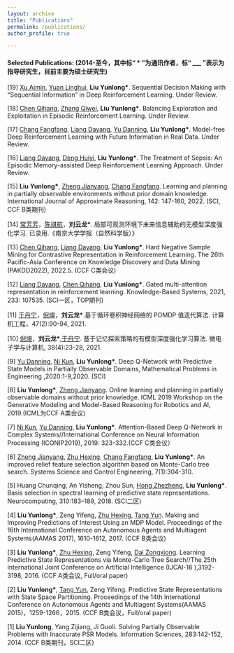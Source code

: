 ```yaml
---
layout: archive
title: "Publications"
permalink: /publications/
author_profile: true

---
```

#### Selected Publications: (2014-至今，其中标“ * ”为通讯作者，标“ ___ ”表示为指导研究生，目前主要为硕士研究生)

[19] <u>Xu Aimin</u>, <u>Yuan Linghui</u>, __Liu Yunlong*__. Sequential Decision Making with “Sequential Information” in Deep Reinforcement Learning. Under Review.

[18] <u>Chen Qihang</u>, <u>Zhang Qiwei</u>, __Liu Yunlong*__. Balancing Exploration and Exploitation in Episodic Reinforcement Learning. Under Review. 

[17] <u>Chang Fangfang</u>, <u>Liang Dayang</u>, <u>Yu Danning</u>, __Liu Yunlong*__. Model-free Deep Reinforcement Learning with Future Information in Real Data. Under Review. 

[16] <u>Liang Dayang</u>, <u>Deng Huiyi</u>, __Liu Yunlong*__. The Treatment of Sepsis: An Episodic Memory-assisted Deep Reinforcement Learning Approach. Under Review.

[15] __Liu Yunlong*__, <u>Zheng Jianyang</u>, <u>Chang Fangfang</u>. Learning and planning in partially observable environments without prior domain knowledge. International Journal of Approximate Reasoning, 142: 147-160, 2022. (SCI, CCF B类期刊)

[14] <u>常芳芳</u>，<u>陈祺航</u>，__刘云龙*__. 局部可观测环境下未来信息辅助的无模型深度强化学习. 已录用.《南京大学学报（自然科学版）》

[13] <u>Chen Qihang</u>, <u>Liang Dayang</u>, __Liu Yunlong*__. Hard Negative Sample Mining for Contrastive Representation in Reinforcement Learning. The 26th Pacific-Asia Conference on Knowledge Discovery and Data Mining (PAKDD2022), 2022.5. (CCF C类会议)

[12] <u>Liang Dayang</u>, <u>Chen Qihang</u>, __Liu Yunlong*__. Gated multi-attention representation in reinforcement learning. Knowledge-Based Systems, 2021, 233: 107535. (SCI一区，TOP期刊)

[11] <u>于丹宁</u>，<u>倪坤</u>，__刘云龙*__.基于循环卷积神经网络的 POMDP 值迭代算法. 计算机工程，47(2):90-94, 2021.

[10] <u>倪坤</u>，__刘云龙*__,<u>于丹宁</u>. 基于记忆探索策略的有模型深度强化学习算法. 微电子学与计算机, 38(4):23-28, 2021.

[9] <u>Yu Danning</u>, <u>Ni Kun</u>, __Liu Yunlong*__. Deep Q-Network with Predictive State Models in Partially Observable Domains, Mathematical Problems in Engineering ,2020:1-9,2020. (SCI)

[8] __Liu Yunlong*__, <u>Zheng Jianyang</u>. Online learning and planning in partially observable domains without prior knowledge. ICML 2019 Workshop on the Generative Modeling and Model-Based Reasoning for Robotics and AI, 2019.(ICML为CCF A类会议)

[7] <u>Ni Kun</u>, <u>Yu Danning</u>, __Liu Yunlong*__. Attention-Based Deep Q-Network in Complex Systems//International Conference on Neural Information Processing (ICONIP2019), 2019: 323-332.(CCF C类会议）

[6] <u>Zheng Jianyang</u>, <u>Zhu Hexing</u>, <u>Chang Fangfang</u>, __Liu Yunlong*__. An improved relief feature selection algorithm based on Monte-Carlo tree search. Systems Science and Control Engineering, 7(1):304-310. 

[5] Huang Chunqing, An Yisheng, Zhou Sun, <u>Hong Zhezheng</u>, __Liu Yunlong*__. Basis selection in spectral learning of predictive state representations. Neurocomputing, 310:183–189, 2018. (SCI二区)

[4] __Liu Yunlong*__, Zeng Yifeng, <u>Zhu Hexing</u>, <u>Tang Yun</u>. Making and Improving Predictions of Interest Using an MDP Model. Proceedings of the 16th International Conference on Autonomous Agents and Multiagent Systems(AAMAS 2017), 1610-1612, 2017. (CCF B类会议)

[3] __Liu Yunlong*__, <u>Zhu Hexing</u>, Zeng Yifeng, <u>Dai Zongxiong</u>. Learning Predictive State Representations via Monte-Carlo Tree Search//The 25th International Joint Conference on Artificial Intelligence (IJCAI-16 ),3192-3198, 2016. (CCF A类会议, Full/oral paper)

[2] __Liu Yunlong*__, <u>Tang Yun</u>, Zeng Yifeng. Predictive State Representations with State Space Partitioning. Proceedings of the 14th International Conference on Autonomous Agents and Multiagent Systems(AAMAS 2015)，1259-1266，2015. (CCF B类会议，Full/oral paper)

[1] __Liu Yunlong__, Yang Zijiang, Ji Guoli. Solving Partially Observable Problems with Inaccurate PSR Models. Information Sciences, 283:142-152, 2014. (CCF B类期刊，SCI二区)
